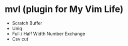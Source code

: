 # mvl (plugin for My Vim Life)

* Scratch Buffer
* Uniq
* Full / Half Width Number Exchange
* Csv cut

